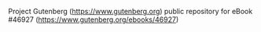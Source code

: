 Project Gutenberg (https://www.gutenberg.org) public repository for eBook #46927 (https://www.gutenberg.org/ebooks/46927)
